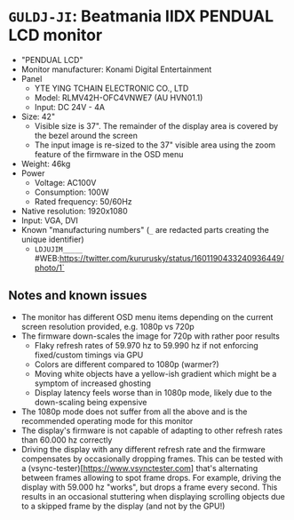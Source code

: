 # `GULDJ-JI`: Beatmania IIDX PENDUAL LCD monitor

* "PENDUAL LCD"
* Monitor manufacturer: Konami Digital Entertainment
* Panel
  * YTE YING TCHAIN ELECTRONIC CO., LTD
  * Model: RLMV42H-OFC4VNWE7 (AU HVN01.1)
  * Input: DC 24V - 4A
* Size: 42"
  * Visible size is 37". The remainder of the display area is covered by the bezel around the screen
  * The input image is re-sized to the 37" visible area using the zoom feature of the firmware in
    the OSD menu
* Weight: 46kg
* Power
  * Voltage: AC100V
  * Consumption: 100W
  * Rated frequency: 50/60Hz
* Native resolution: 1920x1080
* Input: VGA, DVI
* Known "manufacturing numbers" (`_` are redacted parts creating the unique identifier)
  * `LDJUJIM_____` #WEB:https://twitter.com/kururusky/status/1601190433240936449/photo/1`

## Notes and known issues

* The monitor has different OSD menu items depending on the current screen resolution provided,
  e.g. 1080p vs 720p
* The firmware down-scales the image for 720p with rather poor results
  * Flaky refresh rates of 59.970 hz to 59.990 hz if not enforcing fixed/custom timings via GPU
  * Colors are different compared to 1080p (warmer?)
  * Moving white objects have a yellow-ish gradient which might be a symptom of increased ghosting
  * Display latency feels worse than in 1080p mode, likely due to the down-scaling being expensive
* The 1080p mode does not suffer from all the above and is the recommended operating mode for this
  monitor
* The display's firmware is not capable of adapting to other refresh rates than 60.000 hz correctly
* Driving the display with any different refresh rate and the firmware compensates by occasionally
  dropping frames. This can be tested with a (vsync-tester)[https://www.vsynctester.com] that's
  alternating between frames allowing to spot frame drops. For example, driving the display with
  59.000 hz "works", but drops a frame every second. This results in an occasional stuttering when
  displaying scrolling objects due to a skipped frame by the display (and not by the GPU!)